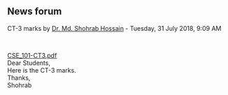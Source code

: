 <h2>News forum</h2><a href="https://moodle.cse.buet.ac.bd/user/view.php?id=32&course=333"></a>
CT-3 marks
by <a href="https://moodle.cse.buet.ac.bd/user/view.php?id=32&course=333">Dr. Md. Shohrab Hossain</a> - Tuesday, 31 July 2018, 9:09 AM


 

<a href="file%5CCSE_101-CT3.pdf"></a> <a href="file%5CCSE_101-CT3.pdf">CSE_101-CT3.pdf</a><br />
Dear Students,<br />Here is the CT-3 marks. <br />Thanks,<br />Shohrab<br />






